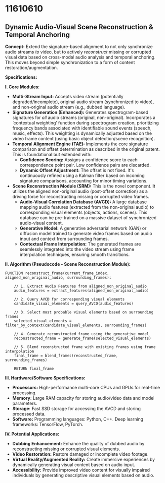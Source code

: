 # 11610610

## Dynamic Audio-Visual Scene Reconstruction & Temporal Anchoring

**Concept:** Extend the signature-based alignment to not only synchronize audio streams *to* video, but to actively *reconstruct* missing or corrupted visual data based on cross-modal audio analysis and temporal anchoring. This moves beyond simple synchronization to a form of content restoration/augmentation.

**Specifications:**

**I. Core Modules:**

*   **Multi-Stream Input:** Accepts video stream (potentially degraded/incomplete), original audio stream (synchronized to video), and non-original audio stream (e.g., dubbed language).
*   **Signature Generation (Enhanced):**  Generates spectrogram-based signatures for *all* audio streams (original, non-original). Incorporates a ‘contextual weighting’ function during spectrogram creation, prioritizing frequency bands associated with identifiable sound events (speech, music, effects).  This weighting is dynamically adjusted based on the video frame content (using basic object detection/scene recognition).
*   **Temporal Alignment Engine (TAE):**  Implements the core signature comparison and offset determination as described in the original patent. This is foundational but extended with:
    *   **Confidence Scoring:** Assigns a confidence score to each correspondence point pair. Low confidence pairs are discarded.
    *   **Dynamic Offset Adjustment:** The offset is not fixed. It's continuously refined using a Kalman filter based on incoming signature comparisons, accounting for minor timing variations.
*   **Scene Reconstruction Module (SRM):**  This is the novel component. It utilizes the aligned non-original audio (post-offset correction) as a driving force for reconstructing missing or corrupted video frames.
    *   **Audio-Visual Correlation Database (AVCD):** A large database mapping audio features (extracted from the non-original audio) to corresponding visual elements (objects, actions, scenes). This database can be pre-trained on a massive dataset of synchronized audio-visual content.
    *   **Generative Model:** A generative adversarial network (GAN) or diffusion model trained to generate video frames based on audio input and context from surrounding frames.
    *   **Contextual Frame Interpolation:** The generated frames are seamlessly integrated into the video stream using frame interpolation techniques, ensuring smooth transitions.

**II.  Algorithm (Pseudocode - Scene Reconstruction Module):**

```
FUNCTION reconstruct_frame(current_frame_index, aligned_non_original_audio, surrounding_frames):

    // 1. Extract Audio Features from aligned_non_original_audio
    audio_features = extract_features(aligned_non_original_audio)

    // 2. Query AVCD for corresponding visual elements
    candidate_visual_elements = query_AVCD(audio_features)

    // 3. Select most probable visual elements based on surrounding frames
    selected_visual_elements = filter_by_context(candidate_visual_elements, surrounding_frames)

    // 4. Generate reconstructed frame using the generative model
    reconstructed_frame = generate_frame(selected_visual_elements)

    // 5. Blend reconstructed frame with existing frames using frame interpolation
    final_frame = blend_frames(reconstructed_frame, surrounding_frames)

    RETURN final_frame
```

**III. Hardware/Software Specifications:**

*   **Processors:** High-performance multi-core CPUs and GPUs for real-time processing.
*   **Memory:** Large RAM capacity for storing audio/video data and model parameters.
*   **Storage:** Fast SSD storage for accessing the AVCD and storing processed data.
*   **Software:** Programming languages: Python, C++. Deep learning frameworks: TensorFlow, PyTorch.

**IV. Potential Applications:**

*   **Dubbing Enhancement:** Enhance the quality of dubbed audio by reconstructing missing or corrupted visual elements.
*   **Video Restoration:** Restore damaged or incomplete video footage.
*   **Virtual Reality/Augmented Reality:** Create immersive experiences by dynamically generating visual content based on audio input.
*   **Accessibility:** Provide improved video content for visually impaired individuals by generating descriptive visual elements based on audio.